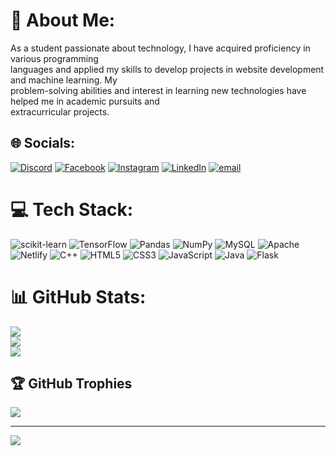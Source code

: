 # 💫 About Me:
As a student passionate about technology, I have acquired proficiency in various programming<br>languages and applied my skills to develop projects in website development and machine learning. My<br>problem-solving abilities and interest in learning new technologies have helped me in academic pursuits and<br>extracurricular projects.


## 🌐 Socials:
[![Discord](https://img.shields.io/badge/Discord-%237289DA.svg?logo=discord&logoColor=white)](https://discord.gg/https://discord.gg/cMtdgrnbwx) [![Facebook](https://img.shields.io/badge/Facebook-%231877F2.svg?logo=Facebook&logoColor=white)](https://facebook.com/https://www.facebook.com/sanchit.negi.77) [![Instagram](https://img.shields.io/badge/Instagram-%23E4405F.svg?logo=Instagram&logoColor=white)](https://instagram.com/https://www.instagram.com/sanchitnegi177/) [![LinkedIn](https://img.shields.io/badge/LinkedIn-%230077B5.svg?logo=linkedin&logoColor=white)](https://linkedin.com/in/https://www.linkedin.com/in/sanchitnegi/) [![email](https://img.shields.io/badge/Email-D14836?logo=gmail&logoColor=white)](mailto:negisanchit000@gmail.com) 

# 💻 Tech Stack:
![scikit-learn](https://img.shields.io/badge/scikit--learn-%23F7931E.svg?style=flat&logo=scikit-learn&logoColor=white) ![TensorFlow](https://img.shields.io/badge/TensorFlow-%23FF6F00.svg?style=flat&logo=TensorFlow&logoColor=white) ![Pandas](https://img.shields.io/badge/pandas-%23150458.svg?style=flat&logo=pandas&logoColor=white) ![NumPy](https://img.shields.io/badge/numpy-%23013243.svg?style=flat&logo=numpy&logoColor=white) ![MySQL](https://img.shields.io/badge/mysql-4479A1.svg?style=flat&logo=mysql&logoColor=white) ![Apache](https://img.shields.io/badge/apache-%23D42029.svg?style=flat&logo=apache&logoColor=white) ![Netlify](https://img.shields.io/badge/netlify-%23000000.svg?style=flat&logo=netlify&logoColor=#00C7B7) ![C++](https://img.shields.io/badge/c++-%2300599C.svg?style=flat&logo=c%2B%2B&logoColor=white) ![HTML5](https://img.shields.io/badge/html5-%23E34F26.svg?style=flat&logo=html5&logoColor=white) ![CSS3](https://img.shields.io/badge/css3-%231572B6.svg?style=flat&logo=css3&logoColor=white) ![JavaScript](https://img.shields.io/badge/javascript-%23323330.svg?style=flat&logo=javascript&logoColor=%23F7DF1E) ![Java](https://img.shields.io/badge/java-%23ED8B00.svg?style=flat&logo=openjdk&logoColor=white) ![Flask](https://img.shields.io/badge/flask-%23000.svg?style=flat&logo=flask&logoColor=white)
# 📊 GitHub Stats:
![](https://github-readme-stats.vercel.app/api?username=SanchitNegi177&theme=radical&hide_border=false&include_all_commits=false&count_private=false)<br/>
![](https://nirzak-streak-stats.vercel.app/?user=SanchitNegi177&theme=radical&hide_border=false)<br/>
![](https://github-readme-stats.vercel.app/api/top-langs/?username=SanchitNegi177&theme=radical&hide_border=false&include_all_commits=false&count_private=false&layout=compact)

## 🏆 GitHub Trophies
![](https://github-profile-trophy.vercel.app/?username=SanchitNegi177&theme=radical&no-frame=false&no-bg=true&margin-w=4)

---
[![](https://visitcount.itsvg.in/api?id=SanchitNegi177&icon=0&color=0)](https://visitcount.itsvg.in)

<!-- Proudly created with GPRM ( https://gprm.itsvg.in ) -->
